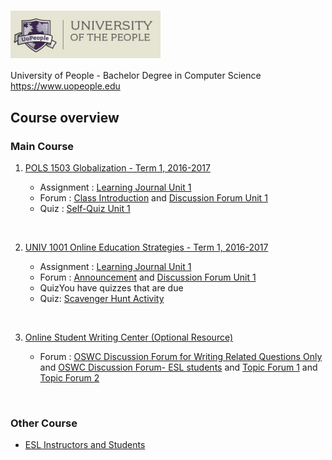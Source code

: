 # <img src='figure/UoP-logo.jpg' width='240' align='center' valign='middle'>

University of People - Bachelor Degree in Computer Science https://www.uopeople.edu

## Course overview

### Main Course

1. [POLS 1503 Globalization - Term 1, 2016-2017](http://my.uopeople.edu/course/view.php?id=1526)

    - Assignment : [Learning Journal Unit 1](http://my.uopeople.edu/mod/assign/view.php?id=94659)
    - Forum : [Class Introduction](http://my.uopeople.edu/mod/forum/view.php?f=16485) and [Discussion Forum Unit 1](http://my.uopeople.edu/mod/forum/view.php?f=16489)
    - Quiz : [Self-Quiz Unit 1](http://my.uopeople.edu/mod/quiz/view.php?id=94660)

<br>

2. [UNIV 1001 Online Education Strategies - Term 1, 2016-2017](http://my.uopeople.edu/course/view.php?id=1530)

    - Assignment : [Learning Journal Unit 1](http://my.uopeople.edu/mod/assign/view.php?id=94826)
    - Forum : [Announcement](http://my.uopeople.edu/mod/forum/view.php?f=16525) and [Discussion Forum Unit 1](http://my.uopeople.edu/mod/forum/view.php?f=16527)
    - QuizYou have quizzes that are due
    - Quiz: [Scavenger Hunt Activity](http://my.uopeople.edu/mod/quiz/view.php?id=94827)

<br>

3. [Online Student Writing Center (Optional Resource)](http://my.uopeople.edu/course/view.php?id=770)

    - Forum : [OSWC Discussion Forum for Writing Related Questions Only](http://my.uopeople.edu/mod/forum/view.php?f=8519) and [OSWC Discussion Forum- ESL students](http://my.uopeople.edu/mod/forum/view.php?f=8520) and [Topic Forum 1](http://my.uopeople.edu/mod/forum/view.php?f=8579) and [Topic Forum 2](http://my.uopeople.edu/mod/forum/view.php?f=8581)

<br>

### Other Course

  - [ESL Instructors and Students](https://owl.english.purdue.edu/owl/resource/678/01/)

